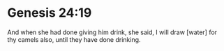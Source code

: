 # Genesis 24:19

And when she had done giving him drink, she said, I will draw [water] for thy camels also, until they have done drinking.